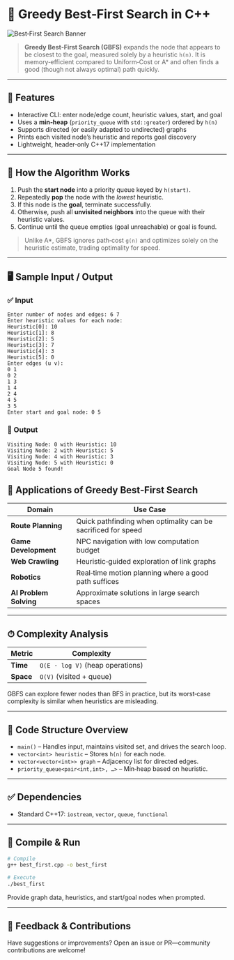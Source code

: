 # 🚀 Greedy Best‑First Search in C++

![Best‑First Search Banner](https://raw.githubusercontent.com/Codecademy/docs/main/media/greedy-best-first-search-example-graph.png)

> **Greedy Best‑First Search (GBFS)** expands the node that appears to be closest to the goal, measured solely by a heuristic `h(n)`. It is memory‑efficient compared to Uniform‑Cost or A\* and often finds a good (though not always optimal) path quickly.

---

## 📌 Features

* Interactive CLI: enter node/edge count, heuristic values, start, and goal
* Uses a **min‑heap** (`priority_queue` with `std::greater`) ordered by `h(n)`
* Supports directed (or easily adapted to undirected) graphs
* Prints each visited node’s heuristic and reports goal discovery
* Lightweight, header‑only C++17 implementation

---

## 🔧 How the Algorithm Works

1. Push the **start node** into a priority queue keyed by `h(start)`.
2. Repeatedly **pop** the node with the *lowest* heuristic.
3. If this node is the **goal**, terminate successfully.
4. Otherwise, push all **unvisited neighbors** into the queue with their heuristic values.
5. Continue until the queue empties (goal unreachable) or goal is found.

> Unlike A\*, GBFS ignores path‑cost `g(n)` and optimizes solely on the heuristic estimate, trading optimality for speed.

---

## 🖥 Sample Input / Output

### ✅ Input

```
Enter number of nodes and edges: 6 7
Enter heuristic values for each node:
Heuristic[0]: 10
Heuristic[1]: 8
Heuristic[2]: 5
Heuristic[3]: 7
Heuristic[4]: 3
Heuristic[5]: 0
Enter edges (u v):
0 1
0 2
1 3
1 4
2 4
4 5
3 5
Enter start and goal node: 0 5
```

### 🔽 Output

```
Visiting Node: 0 with Heuristic: 10
Visiting Node: 2 with Heuristic: 5
Visiting Node: 4 with Heuristic: 3
Visiting Node: 5 with Heuristic: 0
Goal Node 5 found!
```

## 🚀 Applications of Greedy Best‑First Search

| Domain                 | Use Case                                                      |
| ---------------------- | ------------------------------------------------------------- |
| **Route Planning**     | Quick pathfinding when optimality can be sacrificed for speed |
| **Game Development**   | NPC navigation with low computation budget                    |
| **Web Crawling**       | Heuristic‑guided exploration of link graphs                   |
| **Robotics**           | Real‑time motion planning where a good path suffices          |
| **AI Problem Solving** | Approximate solutions in large search spaces                  |

---

## ⏱ Complexity Analysis

| Metric    | Complexity                       |
| --------- | -------------------------------- |
| **Time**  | `O(E · log V)` (heap operations) |
| **Space** | `O(V)` (visited + queue)         |

GBFS can explore fewer nodes than BFS in practice, but its worst‑case complexity is similar when heuristics are misleading.

---

## 📄 Code Structure Overview

* `main()` – Handles input, maintains visited set, and drives the search loop.
* `vector<int> heuristic` – Stores `h(n)` for each node.
* `vector<vector<int>> graph` – Adjacency list for directed edges.
* `priority_queue<pair<int,int>, …>` – Min‑heap based on heuristic.

---

## ✅ Dependencies

* Standard C++17: `iostream`, `vector`, `queue`, `functional`

---

## 🧪 Compile & Run

```bash
# Compile
g++ best_first.cpp -o best_first

# Execute
./best_first
```

Provide graph data, heuristics, and start/goal nodes when prompted.

---

## 🙌 Feedback & Contributions

Have suggestions or improvements? Open an issue or PR—community contributions are welcome!
